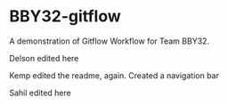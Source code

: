 # BBY32-gitflow

A demonstration of Gitflow Workflow for Team BBY32.

Delson edited here

Kemp edited the readme, again.
Created a navigation bar

Sahil edited here 

